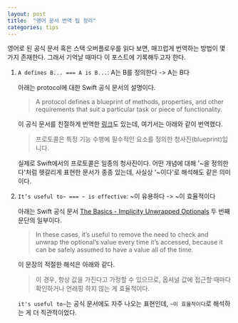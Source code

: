 ```yaml
---
layout: post
title:  "영어 문서 번역 팁 정리"
categories: tips
---
```


영어로 된 공식 문서 혹은 스택 오버플로우를 읽다 보면, 매끄럽게 번역하는 방법이 몇 가지 존재한다. 그래서 기억날 때마다 이 포스트에 기록해두고자 한다.

1. ```A defines B... === A is B...```: A는 B를 정의한다 -> A는 B다

    아래는 protocol에 대한 Swift 공식 문서의 설명이다.
    > A protocol defines a blueprint of methods, properties, and other requirements that suit a particular task or piece of functionality.

    이 공식 문서를 친절하게 번역한 [링크](https://jusung.gitbook.io/the-swift-language-guide/language-guide/21-protocols)도 있는데, 여기서는 아래와 같이 번역했다.

    > 프로토콜은 특정 기능 수행에 필수적인 요소를 정의한 청사진(blueprint)입니다.

    실제로 Swift에서의 프로토콜은 일종의 청사진이다. 어떤 개념에 대해 '~을 정의한다'처럼 헷갈리게 표현한 문서가 종종 있는데, 사실상 '~이다'로 해석해도 같은 의미이다.

2. ```It’s useful to~ === ~ is effective```: ~이 유용하다 -> ~이 효율적이다

    아래는 Swift 공식 문서 [The Basics - Implicity Unwrapped Optionals](https://docs.swift.org/swift-book/LanguageGuide/TheBasics.html) 두 번째 문단의 일부이다.
    > In these cases, it’s useful to remove the need to check and unwrap the optional’s value every time it’s accessed, because it can be safely assumed to have a value all of the time.

    이 문장의 적절한 해석은 아래와 같다.
    > 이 경우, 항상 값을 가진다고 가정할 수 있으므로, 옵셔널 값에 접근할 때마다 확인하거나 언래핑 하지 않는 게 효율적이다.

    ```it's useful to~```는 공식 문서에도 자주 나오는 표현인데, ```~이 효율적이다```로 해석하는 게 더 직관적이었다.
